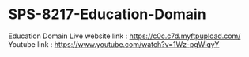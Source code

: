 # SPS-8217-Education-Domain
Education Domain
Live website link  :  https://c0c.c7d.myftpupload.com/
Youtube link       :  https://www.youtube.com/watch?v=1Wz-pgWiqyY
